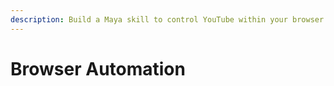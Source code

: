 ```yaml
---
description: Build a Maya skill to control YouTube within your browser
---
```


# Browser Automation

##
